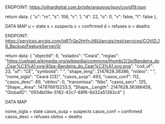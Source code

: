 ENDPOINT:
https://olhardigital.com.br/site/arquivos/json/covid19.json

return data:
{
"u": "rn",
"s": 108,
"c": 1,
"d": 22,
"o": 0,
"v": false,
"t": false
},

DATA MAP
u = state
s = suspects
c = confirmed
d = refuses
o = deaths

ENDPOINT:
https://services.arcgis.com/lqRTrQp2HrfnJt8U/arcgis/rest/services/COVID_19_Backup/FeatureServer/0/

return data:
{
  "objectid": 6,
  "estados": "Ceará",
  "regiao": "https://upload.wikimedia.org/wikipedia/commons/thumb/2/2e/Bandeira_do_Cear%C3%A1.svg/40px-Bandeira_do_Cear%C3%A1.svg.png",
  "cod_uf": 23,
  "uf": "CE",
  "symbolid": " ",
  "shape_leng": 2147628.36386,
  "nióbio": " ",
  "nome_sigla": "Ceará (CE)",
  "casos_susp": 493,
  "casos_conf": 112,
  "casos_desc": 89,
  "obitos": 0,
  "transmissa": "Não",
  "casos_secr": 125,
  "Shape__Area": 147876615233.5,
  "Shape__Length": 2147628.36386458,
  "GlobalID": "0934b09e-5182-42c7-88f6-6d32a51383c4"
}

DATA MAP

nome_sigla = state
casos_susp = suspects
casos_conf = confirmed
casos_desc = refuses
obitos = deaths  
